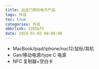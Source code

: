 ```yaml
---
title: 出远门带的电子产品
tags: 外设
toc: true
categories: 外设
abbrlink: 3205bf5
date: 2024-01-02 00:00:00
---
```


- MacBook/ipad/iphone/nuc12/鼠标/耳机
- Gan/移动电源/type C 电源
- NFC 复制器+空白卡

